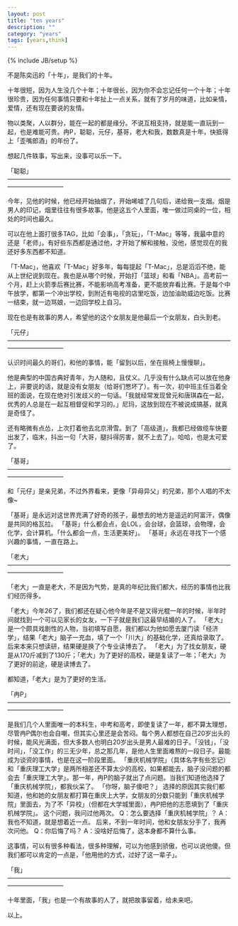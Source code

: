 ```yaml
---
layout: post
title: "ten years"
description: ""
category: "years"
tags: [years,think]
---
```

{% include JB/setup %}

不是陈奕迅的「十年」，是我们的十年。

十年很短，因为人生没几个十年；十年很长，因为你不会忘记任何一个十年；十年很珍贵，因为任何事情只要和十年扯上一点关系，就有了岁月的味道，比如亲情，爱情，还有现在要说的友情。

物以类聚，人以群分，能在一起的都是缘分。不说互相支持，就是能一直玩到一起，也是难能可贵。冉P，聪聪，元仔，基哥，老大和我，数数真是十年，快抵得上「歪嘴郎酒」的年份了。

想起几件轶事，写出来，没事可以乐一下。

「聪聪」
—————————————————————————————————————————————

今年，见他的时候，他已经开始抽烟了，开始唏嘘了几句后，递给我一支烟。烟是男人的印记，烟里往往有很多故事。他是这五个人里面，唯一做过同桌的一位，相处的时间也最久。

可以在他上面打很多TAG，比如「会事」，「贪玩」，「T-Mac」等等，我最中意的还是「老师」。有好些东西都是通过他，才开始了解和接触，没他，感觉现在的我还好多东西都不知道。

「T-Mac」，他喜欢「T-Mac」好多年，每每提起「T-Mac」，总是滔滔不绝，能从上世纪说到现在。我也是从哪个时候，开始打「篮球」和看「NBA」。高考前一个月，赶上火箭季后赛比赛，不能影响高考准备，更不能放弃看比赛。于是每个中午放学，都第一个冲出学校，到附近有电视的店里吃饭，边加油助威边吃饭。比赛一结束，就一边骂娘，一边回学校上自习。

现在也是有故事的男人，希望他的这个女朋友是他最后一个女朋友，白头到老。

「元仔」
—————————————————————————————————————————————

认识时间最久的哥们，和他的事情，能「留到以后，坐在摇椅上慢慢聊」。

他是典型的中国古典好青年，为人随和，且仗义。几乎没有什么缺点可以放在他身上，非要说的话，就是没有女朋友（给哥们憋坏了）。有一次，初中班主任当着全班的面说，在现在绝对引发歧义的一句话。「我就经常发现曾元和唐琪森在一起，优秀的人总是在一起互相督促和学习的。」尼玛，这放到现在不被说成搞基，就真是奇怪了。

还有略微有点怂，上次打着他去北京滑雪。到了「高级道」，我都已经做缆车快要出发了，临末，抖出一句「大哥，腿抖得厉害，就不上去了」。哈哈，也是太可爱了。

「基哥」
—————————————————————————————————————————————

和「元仔」是亲兄弟，不过外界看来，更像「异母异父」的兄弟，那个人唱的不太像~

「基哥」是永远对这世界充满了好奇的孩子，最想去的地方是遥远的阿富汗，偶像是共同的格瓦拉。
「基哥」什么都会点，会LOL，会台球，会篮球，会物理，会化学，会计算机。「什么都会一点，生活更美好」。
「基哥」永远在寻找下一个感兴趣的事情，一直在路上。

「老大」
—————————————————————————————————————————————

「老大」一直是老大，不是因为气势，是真的年纪比我们都大，经历的事情也比我们经历得多。

「老大」今年26了，我们都还在疑心他今年是不是又得光棍一年的时候，半年时间就找到一个可以见家长的女友，一下子就是我们这最早结婚的人了。
「老大」是一个颇具戏剧性的人物，当初填写自愿，我们都以为他如愿去厦门读「经济学」，结果「老大」脑子一充血，填了一个「川大」的基础化学，还真给录取了。后来本来只想读研，结果硬是换了个专业读博去了。
「老大」为了找女朋友，硬是从170斤减到了130斤；「老大」为了更好的高校，硬是复读了一年；「老大」为了更好的前途，硬是读博去了。

都知道，「老大」是为了更好的生活。

「冉P」
—————————————————————————————————————————————

是我们几个人里面唯一的本科生，中考和高考，即使复读了一年，都不算太理想，尽管冉P偶尔也会自嘲，但其实心里还是会苦闷。每个男人都想在自己20岁出头的时候，能风光满面，但大多数人也明白20岁出头是男人最难的日子。「没钱」，「没时间」，「没工作」的三无少年，总之那几年，是他人生里面难熬的一段日子。最能成为谈资的事情，也是在这一阶段里面。
「重庆机械学院」（具体名字有些忘记）和「重庆理工大学」是两所相差还不算太少的高校，如果都能去，脑子没问题的都会去「重庆理工大学」。那一年，冉P的脑子就出了点问题。当我们知道他选择了「重庆机械学院」，都我伙呆了。
「你呀，脑子傻吧？」
选择的原因其实我们都知道，他和她的女朋友都打算在重庆上大学，女朋友的分数只能到「重庆机械学院」里面去，为了不「异校」（但都在大学城里面），冉P把他的志愿填到了「重庆机械学院」。
这个问题，我问过他两次。
Q：怎么要选择「重庆机械学院」？
A：我也不知道，就是想着近一点。
后来，不到一年时间，他和女朋友分手了，我再次问他。
Q：你后悔了吗？
A：没啥好后悔了，这本身都不算什么事。

这事情，可以有很多种看法，很多种理解，可以为他感到骄傲，也可以说他傻。但我们都可以肯定的一点是，「他用他的方式，过好了这一辈子」。

「我」
—————————————————————————————————————————————

十年里面，「我」也是一个有故事的人了，就把故事留着，给未来吧。

以上。
